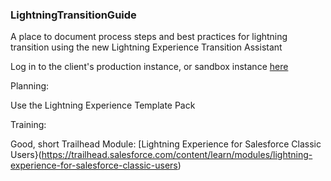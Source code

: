 ### LightningTransitionGuide
A place to document process steps and best practices for lightning transition using the new Lightning Experience Transition Assistant

Log in to the client's production instance, or sandbox instance [here](https://lightning-readiness-check.salesforce.com/change)

Planning:

Use the Lightning Experience Template Pack

Training:

Good, short Trailhead Module:  [Lightning Experience for Salesforce Classic Users}(https://trailhead.salesforce.com/content/learn/modules/lightning-experience-for-salesforce-classic-users)


